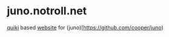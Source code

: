 # juno.notroll.net

[quiki](https://github.com/cooper/quiki) based [website](http://juno.notroll.net) for (juno)[https://github.com/cooper/juno)
